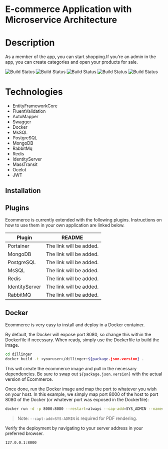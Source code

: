 # E-commerce Application with Microservice Architecture

# Description

As a member of the app, you can start shopping.If you're an admin in the app, you can create categories and open your products for sale.

![Build Status](https://img.shields.io/github/checks-status/iamyasinkaya/ECOM_PROJECT/main?style=for-the-badge)
![Build Status](https://img.shields.io/readthedocs/readme?style=for-the-badge)
![Build Status](https://img.shields.io/github/downloads/iamyasinkaya/ECOM_PROJECT/1.0.0/total?style=for-the-badge)
![Build Status](https://img.shields.io/github/directory-file-count/iamyasinkaya/ECOM_PROJECT?style=for-the-badge)
![Build Status](https://img.shields.io/apm/l/readme?style=for-the-badge)






# Technologies
- EntityFrameworkCore
- FluentValidation
- AutoMapper
- Swagger
- Docker
- MsSQL
- PostgreSQL
- MongoDB
- RabbitMq
- Redis
- IdentityServer
- MassTransit
- Ocelot
- JWT

## Installation

## Plugins

Ecommerce is currently extended with the following plugins.
Instructions on how to use them in your own application are linked below.

| Plugin | README |
| ------ | ------ |
| Portainer | The link will be added.|
| MongoDB | The link will be added. |
| PostgreSQL | The link will be added. |
| MsSQL | The link will be added. |
| Redis | The link will be added.|
| IdentityServer | The link will be added. |
| RabbitMQ | The link will be added. |

## Docker

Ecommerce is very easy to install and deploy in a Docker container.

By default, the Docker will expose port 8080, so change this within the
Dockerfile if necessary. When ready, simply use the Dockerfile to
build the image.

```sh
cd dillinger
docker build -t <youruser>/dillinger:${package.json.version} .
```

This will create the ecommerce image and pull in the necessary dependencies.
Be sure to swap out `${package.json.version}` with the actual
version of Ecommerce.

Once done, run the Docker image and map the port to whatever you wish on
your host. In this example, we simply map port 8000 of the host to
port 8080 of the Docker (or whatever port was exposed in the Dockerfile):

```sh
docker run -d -p 8000:8080 --restart=always --cap-add=SYS_ADMIN --name=ecommerce <youruser>/ecommerce:${package.json.version}
```

> Note: `--capt-add=SYS-ADMIN` is required for PDF rendering.

Verify the deployment by navigating to your server address in
your preferred browser.

```sh
127.0.0.1:8000
```






